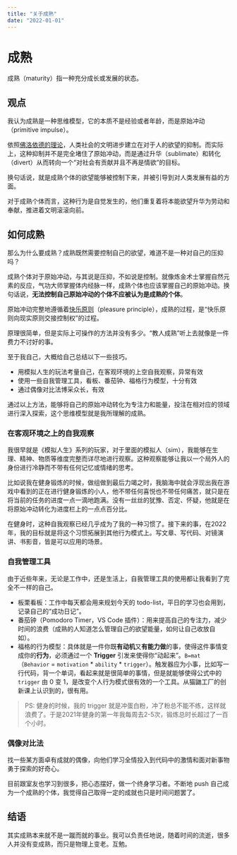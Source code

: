 ```yaml
---
title: "关于成熟"
date: "2022-01-01"
---
```


# 成熟

成熟（maturity）指一种充分成长或发展的状态。

## 观点

我认为成熟是一种思维模型，它的本质不是经验或者年龄，而是原始冲动（primitive impulse）。

依照[佛洛依德的理论](https://cla.purdue.edu/academic/english/theory/psychoanalysis/freud2.html)，人类社会的文明进步建立在对于人的欲望的抑制。而实际上，这种抑制并不是完全堵住了原始冲动，而是通过升华（sublimate）和转化（divert）从而转向一个“对社会有贡献并且不再是情欲”的目标。

换句话说，就是成熟个体的欲望能够被控制下来，并被引导到对人类发展有益的方面。

对于成熟个体而言，这种行为是自觉发生的，他们重复着将本能欲望升华为劳动和奉献，推进着文明滚滚向前。

## 如何成熟

那么为什么要成熟？成熟既然需要控制自己的欲望，难道不是一种对自己的压抑吗？

成熟个体对于原始冲动，与其说是压抑，不如说是控制。就像炼金术士掌握自然元素的反应，气功大师掌握体内经脉一样，成熟个体也应该掌握自己的原始冲动。换句话说，**无法控制自己原始冲动的个体不应被认为是成熟的个体**。

原始冲动完整地遵循着[快乐原则](https://wiki.mbalib.com/wiki/%E5%BF%AB%E4%B9%90%E5%8E%9F%E5%88%99)（pleasure principle），成熟的过程，是“快乐原则向现实原则交接控制权”的过程。

原理很简单，但是实际上可操作的方法并没有多少。“教人成熟”听上去就像是一件费力不讨好的事。

至于我自己，大概给自己总结以下一些技巧。

- 用模拟人生的玩法考量自己，在客观环境的上空自我观察，异常有效
- 使用一些自我管理工具，看板、番茄钟、福格行为模型，十分有效
- 通过偶像对比法博采众长，有效

通过以上方法，能够将自己的原始冲动转化为专注力和能量，投注在相对应的领域进行深入探索，这个思维模型就是我所理解的成熟。

### 在客观环境之上的自我观察

我很早就是《模拟人生》系列的玩家，对于里面的模拟人（sim），我能够在生理、精神、物质等维度完整而详尽地进行观察。这种观察能够让我以一个局外人的身份进行冷静而不带有任何记忆或情绪的思考。

比如说我在健身锻炼的时候，做组做到最后力竭之时，我脑海中就会浮现出我在游戏中看到的正在进行健身锻炼的小人，他不带任何喜悦也不带任何痛苦，就只是在将当前的任务的进度一点一滴地跑满。没有一丝丝的犹豫、否定、怀疑，他就是在将原始冲动转化为进度栏上的一点点百分比。

在健身时，这种自我观察已经几乎成为了我的一种习惯了。接下来的事，在2022年，我的目标就是将这个习惯拓展到其他行为模式上。写文章、写代码、对镜演讲、书影音，皆是可以应用的场景。

### 自我管理工具

由于近些年来，无论是工作中，还是生活上，自我管理工具的使用都让我看到了完全不一样的自己。

- 板栗看板：工作中每天都会用来规划今天的 todo-list，平日的学习也会用到，记录自己的“成功日记”。
- 番茄钟（Pomodoro Timer，VS Code 插件）：用来提高自己的专注力，减少时间的浪费（成熟的人知道怎么管理自己的欲望能量，如何让自己收放自如）。
- 福格的行为模型：具体就是一件你既**有动机**又**有能力做**的事，使得这件事情变成你的**行为**，必须通过一个 **Trigger** 引发来使得你“动起来”。`B=mat`（`Behavior` = `motivation` * `ability` * `trigger`）。触发器应为小事，比如写一行代码，背一个单词，看起来就是很简单的事情，但是就能够使得公式中的 `trigger` 由 0 变 1，是改变个人行为模式很有效的一个工具。从猫鼬工厂的创新课上认识到的，很有用。

> PS: 健身的时候，我的 trigger 就是冲蛋白粉，冲了粉总不能不练，这样就浪费了。于是2021年健身的第一年我每周去2-5次，锻炼总时长超过了一百个小时。
### 偶像对比法

找一些某方面卓有成就的偶像，向他们学习全情投入到代码中的激情和面对新事物勇于探索的好奇心。

目前跟室友也学习到很多，把心态摆好，做一个终身学习者。不断地 push 自己成为一个成熟的个体，我觉得自己取得一定的成就也只是时间问题罢了。

## 结语

其实成熟本来就不是一蹴而就的事业。我可以负责任地说，随着时间的流逝，很多人并没有变成熟，而只是物理上变老。互勉。
